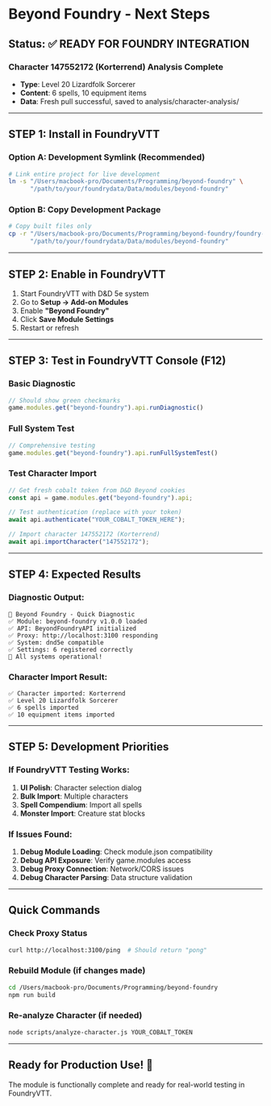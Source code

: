 # Beyond Foundry - Next Steps

## Status: ✅ READY FOR FOUNDRY INTEGRATION

### Character 147552172 (Korterrend) Analysis Complete
- **Type**: Level 20 Lizardfolk Sorcerer
- **Content**: 6 spells, 10 equipment items
- **Data**: Fresh pull successful, saved to analysis/character-analysis/

---

## STEP 1: Install in FoundryVTT

### Option A: Development Symlink (Recommended)
```bash
# Link entire project for live development
ln -s "/Users/macbook-pro/Documents/Programming/beyond-foundry" \
      "/path/to/your/foundrydata/Data/modules/beyond-foundry"
```

### Option B: Copy Development Package
```bash
# Copy built files only
cp -r "/Users/macbook-pro/Documents/Programming/beyond-foundry/foundry-dev-package" \
      "/path/to/your/foundrydata/Data/modules/beyond-foundry"
```

---

## STEP 2: Enable in FoundryVTT

1. Start FoundryVTT with D&D 5e system
2. Go to **Setup → Add-on Modules**
3. Enable **"Beyond Foundry"**
4. Click **Save Module Settings**
5. Restart or refresh

---

## STEP 3: Test in FoundryVTT Console (F12)

### Basic Diagnostic
```javascript
// Should show green checkmarks
game.modules.get("beyond-foundry").api.runDiagnostic()
```

### Full System Test
```javascript
// Comprehensive testing
game.modules.get("beyond-foundry").api.runFullSystemTest()
```

### Test Character Import
```javascript
// Get fresh cobalt token from D&D Beyond cookies
const api = game.modules.get("beyond-foundry").api;

// Test authentication (replace with your token)
await api.authenticate("YOUR_COBALT_TOKEN_HERE");

// Import character 147552172 (Korterrend)
await api.importCharacter("147552172");
```

---

## STEP 4: Expected Results

### Diagnostic Output:
```
🔧 Beyond Foundry - Quick Diagnostic
✅ Module: beyond-foundry v1.0.0 loaded
✅ API: BeyondFoundryAPI initialized  
✅ Proxy: http://localhost:3100 responding
✅ System: dnd5e compatible
✅ Settings: 6 registered correctly
🎉 All systems operational!
```

### Character Import Result:
```
✅ Character imported: Korterrend
✅ Level 20 Lizardfolk Sorcerer
✅ 6 spells imported
✅ 10 equipment items imported
```

---

## STEP 5: Development Priorities

### If FoundryVTT Testing Works:
1. **UI Polish**: Character selection dialog
2. **Bulk Import**: Multiple characters
3. **Spell Compendium**: Import all spells
4. **Monster Import**: Creature stat blocks

### If Issues Found:
1. **Debug Module Loading**: Check module.json compatibility
2. **Debug API Exposure**: Verify game.modules access
3. **Debug Proxy Connection**: Network/CORS issues
4. **Debug Character Parsing**: Data structure validation

---

## Quick Commands

### Check Proxy Status
```bash
curl http://localhost:3100/ping  # Should return "pong"
```

### Rebuild Module (if changes made)
```bash
cd /Users/macbook-pro/Documents/Programming/beyond-foundry
npm run build
```

### Re-analyze Character (if needed)
```bash
node scripts/analyze-character.js YOUR_COBALT_TOKEN
```

---

## Ready for Production Use! 🎉

The module is functionally complete and ready for real-world testing in FoundryVTT.
